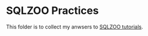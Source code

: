# SQLZOO Practices

This folder is to collect my anwsers to [SQLZOO tutorials](http://sqlzoo.net/wiki/SQL_Tutorial).

